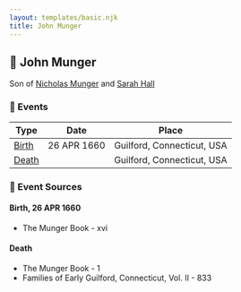 ```yaml
---
layout: templates/basic.njk
title: John Munger
---
```

## 🔵 John Munger

Son of [Nicholas Munger](/people/4/40603656) and [Sarah Hall](/people/4/42804920)

### 📆 Events

Type | Date | Place
------ | ------ | ------
[Birth](#event-bda84b91-24f6-4b8b-b5ea-f09a16e49f42) | 26 APR 1660 | Guilford, Connecticut, USA
[Death](#event-804eb12f-42b6-4288-b25f-70aa0e1806a8) |  | Guilford, Connecticut, USA

### 📰 Event Sources

#### <a id="event-bda84b91-24f6-4b8b-b5ea-f09a16e49f42"></a> Birth, 26 APR 1660
* The Munger Book  - xvi

#### <a id="event-804eb12f-42b6-4288-b25f-70aa0e1806a8"></a> Death
* The Munger Book  - 1
* Families of Early Guilford, Connecticut, Vol. II  - 833